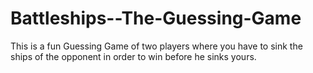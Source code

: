# Battleships--The-Guessing-Game
This is a fun Guessing Game of two players where you have to sink the ships of the opponent in order to win before he sinks yours.
